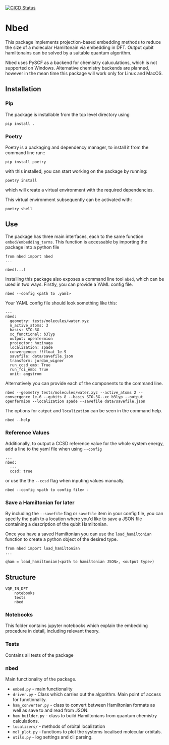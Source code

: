 [![CICD Status](https://github.com/AlexisRalli/Nbed/actions/workflows/actions.yaml/badge.svg?branch=master)](https://github.com/AlexisRalli/Nbed/actions/workflows/actions.yaml)

# Nbed

This package implements projection-based embedding methods to reduce the size of a molecular Hamiltonain via embedding in DFT. Output qubit hamiltonains can be solved by a suitable quantum algorithm.

Nbed uses PySCF as a backend for chemistry caluculations, which is not supported on Windows. Alternative chemistry backends are planned, however in the mean time this package will work only for Linux and MacOS.
## Installation
### Pip

The package is installable from the top level directory using

```
pip install .
```
### Poetry

Poetry is a packaging and dependency manager, to install it from the command line run::

    pip install poetry

with this installed, you can start working on the package by running:

    poetry install

which will create a virtual environment with the required dependencies.

This virtual environment subsequently can be activated with:

    poetry shell
## Use

The package has three main interfaces, each to the same function `embed/embedding_terms`. This function is accessable by importing the package into a python file

```
from nbed import nbed
...

nbed(...)
```

Installing this package also exposes a command line tool `nbed`, which can be used in two ways. Firstly, you can provide a YAML config file.

```
nbed --config <path to .yaml>
```

Your YAML config file should look something like this:

```
---
nbed:
  geometry: tests/molecules/water.xyz
  n_active_atoms: 3
  basis: STO-3G
  xc_functional: b3lyp
  output: openfermion
  projector: huzinaga
  localization: spade
  convergence: !!float 1e-9
  savefile: data/savefile.json
  transform: jordan_wigner
  run_ccsd_emb: True
  run_fci_emb: True
  unit: angstrom
```

Alternatively you can provide each of the components to the command line.

```
nbed --geometry tests/molecules/water.xyz --active_atoms 2 --convergence 1e-6 --qubits 8 --basis STO-3G--xc b3lyp --output openfermion --localization spade --savefile data/savefile.json
```

The options for `output` and `localization` can be seen in the command help.

```
nbed --help
```

### Reference Values

Additionally, to output a CCSD reference value for the whole system energy, add a line to the yaml file when using `--config`

```
---
nbed:
  ...
  ccsd: true

```

or use the the `--ccsd` flag when inputing values manually.

```
nbed --config <path to config file> -
```

### Save a Hamiltonian for later

By including the `--savefile` flag or `savefile` item in your config file, you can specify the path to a location where you'd like to save a JSON file containing a description of the qubit Hamiltonian.

Once you have a saved Hamiltonian you can use the `load_hamiltonian` function to create a python object of the desired type.

```
from nbed import load_hamiltonian
...

qham = load_hamiltonian(<path to hamiltonian JSON>, <output type>)
```

## Structure

```
VQE_IN_DFT
    notebooks
    tests
    nbed
```

### Notebooks
This folder contains jupyter notebooks which explain the embedding procedure in detail, including relevant theory.

### Tests

Contains all tests of the package

### nbed

Main functionality of the package.

- `embed.py` - main functionality
- `driver.py` - Class which carries out the algorithm. Main point of access for functionality.
- `ham_converter.py` - class to convert between Hamiltonian formats as well as save to and read from JSON.
- `ham_builder.py` - class to build Hamiltonians from quantum chemistry calculations.
- `localizers/` - methods of orbital localization
- `mol_plot.py` - functions to plot the systems localised molecular orbitals.
- `utils.py` - log settings and cli parsing.